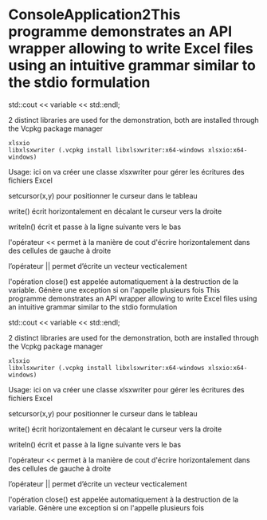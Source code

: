 # ConsoleApplication2This programme demonstrates an API wrapper allowing to write Excel files using an intuitive grammar similar to the stdio formulation

std::cout << variable << std::endl;

2 distinct libraries are used for the demonstration, both are installed through the Vcpkg package manager

    xlsxio
    libxlsxwriter (.vcpkg install libxlsxwriter:x64-windows xlsxio:x64-windows)

Usage: ici on va créer une classe xlsxwriter pour gérer les écritures des fichiers Excel

setcursor(x,y) pour positionner le curseur dans le tableau

write() écrit horizontalement en décalant le curseur vers la droite

writeln() écrit et passe à la ligne suivante vers le bas

l'opérateur << permet à la manière de cout d'écrire horizontalement dans des cellules de gauche à droite

l’opérateur || permet d’écrite un vecteur vecticalement

l'opération close() est appelée automatiquement à la destruction de la variable. Génère une exception si on l'appelle plusieurs fois
This programme demonstrates an API wrapper allowing to write Excel files using an intuitive grammar similar to the stdio formulation

std::cout << variable << std::endl;

2 distinct libraries are used for the demonstration, both are installed through the Vcpkg package manager

    xlsxio
    libxlsxwriter (.vcpkg install libxlsxwriter:x64-windows xlsxio:x64-windows)

Usage: ici on va créer une classe xlsxwriter pour gérer les écritures des fichiers Excel

setcursor(x,y) pour positionner le curseur dans le tableau

write() écrit horizontalement en décalant le curseur vers la droite

writeln() écrit et passe à la ligne suivante vers le bas

l'opérateur << permet à la manière de cout d'écrire horizontalement dans des cellules de gauche à droite

l’opérateur || permet d’écrite un vecteur vecticalement

l'opération close() est appelée automatiquement à la destruction de la variable. Génère une exception si on l'appelle plusieurs fois
